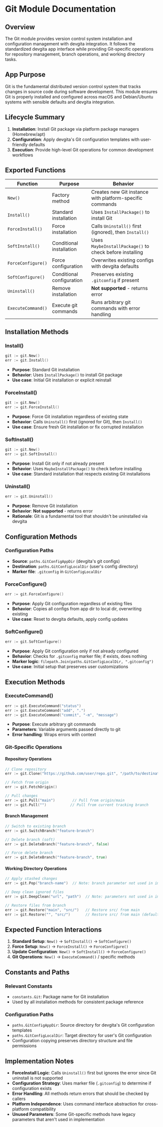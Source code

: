 # Git Module Documentation

## Overview

The Git module provides version control system installation and configuration management with devgita integration. It follows the standardized devgita app interface while providing Git-specific operations for repository management, branch operations, and working directory tasks.

## App Purpose

Git is the fundamental distributed version control system that tracks changes in source code during software development. This module ensures Git is properly installed and configured across macOS and Debian/Ubuntu systems with sensible defaults and devgita integration.

## Lifecycle Summary

1. **Installation**: Install Git package via platform package managers (Homebrew/apt)
2. **Configuration**: Apply devgita's Git configuration templates with user-friendly defaults
3. **Execution**: Provide high-level Git operations for common development workflows

## Exported Functions

| Function           | Purpose                   | Behavior                                                 |
| ------------------ | ------------------------- | -------------------------------------------------------- |
| `New()`            | Factory method            | Creates new Git instance with platform-specific commands |
| `Install()`        | Standard installation     | Uses `InstallPackage()` to install Git                   |
| `ForceInstall()`   | Force installation        | Calls `Uninstall()` first (ignored), then `Install()`    |
| `SoftInstall()`    | Conditional installation  | Uses `MaybeInstallPackage()` to check before installing  |
| `ForceConfigure()` | Force configuration       | Overwrites existing configs with devgita defaults        |
| `SoftConfigure()`  | Conditional configuration | Preserves existing `.gitconfig` if present               |
| `Uninstall()`      | Remove installation       | **Not supported** - returns error                        |
| `ExecuteCommand()` | Execute git commands      | Runs arbitrary git commands with error handling          |

## Installation Methods

### Install()

```go
git := git.New()
err := git.Install()
```

- **Purpose**: Standard Git installation
- **Behavior**: Uses `InstallPackage()` to install Git package
- **Use case**: Initial Git installation or explicit reinstall

### ForceInstall()

```go
git := git.New()
err := git.ForceInstall()
```

- **Purpose**: Force Git installation regardless of existing state
- **Behavior**: Calls `Uninstall()` first (ignored for Git), then `Install()`
- **Use case**: Ensure fresh Git installation or fix corrupted installation

### SoftInstall()

```go
git := git.New()
err := git.SoftInstall()
```

- **Purpose**: Install Git only if not already present
- **Behavior**: Uses `MaybeInstallPackage()` to check before installing
- **Use case**: Standard installation that respects existing Git installations

### Uninstall()

```go
err := git.Uninstall()
```

- **Purpose**: Remove Git installation
- **Behavior**: **Not supported** - returns error
- **Rationale**: Git is a fundamental tool that shouldn't be uninstalled via devgita

## Configuration Methods

### Configuration Paths

- **Source**: `paths.GitConfigAppDir` (devgita's git configs)
- **Destination**: `paths.GitConfigLocalDir` (user's config directory)
- **Marker file**: `.gitconfig` in `GitConfigLocalDir`

### ForceConfigure()

```go
err := git.ForceConfigure()
```

- **Purpose**: Apply Git configuration regardless of existing files
- **Behavior**: Copies all configs from app dir to local dir, overwriting existing
- **Use case**: Reset to devgita defaults, apply config updates

### SoftConfigure()

```go
err := git.SoftConfigure()
```

- **Purpose**: Apply Git configuration only if not already configured
- **Behavior**: Checks for `.gitconfig` marker file; if exists, does nothing
- **Marker logic**: `filepath.Join(paths.GitConfigLocalDir, ".gitconfig")`
- **Use case**: Initial setup that preserves user customizations

## Execution Methods

### ExecuteCommand()

```go
err := git.ExecuteCommand("status")
err := git.ExecuteCommand("add", ".")
err := git.ExecuteCommand("commit", "-m", "message")
```

- **Purpose**: Execute arbitrary git commands
- **Parameters**: Variable arguments passed directly to git
- **Error handling**: Wraps errors with context

### Git-Specific Operations

#### Repository Operations

```go
// Clone repository
err := git.Clone("https://github.com/user/repo.git", "/path/to/destination")

// Fetch from origin
err := git.FetchOrigin()

// Pull changes
err := git.Pull("main")        // Pull from origin/main
err := git.Pull("")           // Pull from current tracking branch
```

#### Branch Management

```go
// Switch to existing branch
err := git.SwitchBranch("feature-branch")

// Delete branch (soft)
err := git.DeleteBranch("feature-branch", false)

// Force delete branch
err := git.DeleteBranch("feature-branch", true)
```

#### Working Directory Operations

```go
// Apply stashed changes
err := git.Pop("branch-name")  // Note: branch parameter not used in implementation

// Deep clean ignored files
err := git.DeepClean("url", "path")  // Note: parameters not used in implementation

// Restore files from branch
err := git.Restore("main", "src/")   // Restore src/ from main
err := git.Restore("", "src/")       // Restore src/ from main (default)
```

## Expected Function Interactions

1. **Standard Setup**: `New()` → `SoftInstall()` → `SoftConfigure()`
2. **Force Setup**: `New()` → `ForceInstall()` → `ForceConfigure()`
3. **Update Configuration**: `New()` → `SoftInstall()` → `ForceConfigure()`
4. **Git Operations**: `New()` → `ExecuteCommand()` / specific methods

## Constants and Paths

### Relevant Constants

- `constants.Git`: Package name for Git installation
- Used by all installation methods for consistent package reference

### Configuration Paths

- `paths.GitConfigAppDir`: Source directory for devgita's Git configuration templates
- `paths.GitConfigLocalDir`: Target directory for user's Git configuration
- Configuration copying preserves directory structure and file permissions

## Implementation Notes

- **ForceInstall Logic**: Calls `Uninstall()` first but ignores the error since Git uninstall is not supported
- **Configuration Strategy**: Uses marker file (`.gitconfig`) to determine if configuration exists
- **Error Handling**: All methods return errors that should be checked by callers
- **Platform Independence**: Uses command interface abstraction for cross-platform compatibility
- **Unused Parameters**: Some Git-specific methods have legacy parameters that aren't used in implementation
